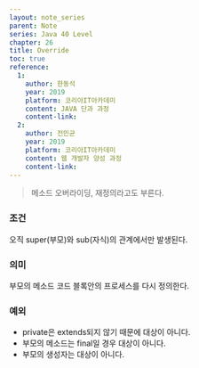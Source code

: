 ```yaml
---
layout: note_series
parent: Note
series: Java 40 Level
chapter: 26
title: Override
toc: true
reference:
  1:
    author: 한동석
    year: 2019
    platform: 코리아IT아카데미
    content: JAVA 단과 과정
    content-link:
  2:
    author: 전민균
    year: 2019
    platform: 코리아IT아카데미
    content: 웹 개발자 양성 과정
    content-link: 
---
```


> 메소드 오버라이딩, 재정의라고도 부른다.

### 조건
오직 super(부모)와 sub(자식)의 관계에서만 발생된다.

### 의미
부모의 메소드 코드 블록안의 프로세스를 다시 정의한다.

### 예외
- private은 extends되지 않기 때문에 대상이 아니다.
- 부모의 메소드는 final일 경우 대상이 아니다.
- 부모의 생성자는 대상이 아니다.
